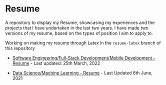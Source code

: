 # Resume
A repository to display my Resume, showcasing my experiences and the projects that I have undertaken in the last two years. I have made two versions of my resume, based on the types of position I aim to apply to.

Working on making my resume through Latex in the `resume-latex` branch of this repository

<!-- - [Software Engineering/Full-Stack Development/Mobile Development - Resume](https://drive.google.com/file/d/1DmqrPgC5WqbbTSyiKchZEpU1xeCt4lAC/view?usp=sharing) - Last updated: 19th January, 2022 -->

- [Software Engineering/Full-Stack Development/Mobile Development - Resume](https://drive.google.com/file/d/1WKfngHJn_RbaNkw4H9awAwVCk_q8dm9i/view?usp=sharing) - Last updated: 25th March, 2022

<!-- - [A cleaner version of the above SWE Resume](https://drive.google.com/file/d/1qjjQEnt9hK3LSBTuC8jtJMtNDzWaHwQp/view?usp=sharing) - Last Updated 7th July, 2021 -->

- [Data Science/Machine Learning - Resume](https://drive.google.com/file/d/1057YfSq6xQxEpTQ88qYOHn8fNVcgHuu9/view?usp=sharing) - Last Updated 6th June, 2021
